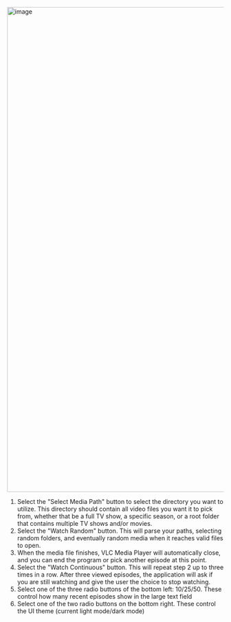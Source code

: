 <img width="1112" height="1130" alt="image" src="https://github.com/user-attachments/assets/ac9e2109-fb08-4422-b2e6-c5e95cf5582c" />


1. Select the "Select Media Path" button to select the directory you want to utilize. This directory should contain all video files you want it to pick from, whether that be a full TV show, a specific season, or a root folder that contains multiple TV shows and/or movies.
2. Select the "Watch Random" button. This will parse your paths, selecting random folders, and eventually random media when it reaches valid files to open.
3. When the media file finishes, VLC Media Player will automatically close, and you can end the program or pick another episode at this point.
4. Select the "Watch Continuous" button. This will repeat step 2 up to three times in a row. After three viewed episodes, the application will ask if you are still watching and give the user the choice to stop watching.
5. Select one of the three radio buttons of the bottom left: 10/25/50. These control how many recent episodes show in the large text field
6. Select one of the two radio buttons on the bottom right. These control the UI theme (current light mode/dark mode)
